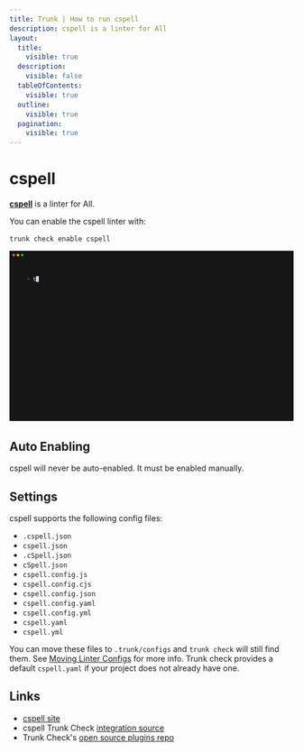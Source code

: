 ```yaml
---
title: Trunk | How to run cspell
description: cspell is a linter for All
layout:
  title:
    visible: true
  description:
    visible: false
  tableOfContents:
    visible: true
  outline:
    visible: true
  pagination:
    visible: true
---
```


# cspell

[**cspell**](https://github.com/streetsidesoftware/cspell#readme) is a linter for All.

You can enable the cspell linter with:

```shell
trunk check enable cspell
```

![cspell example output](../../../check/configuration/supported/cspell.gif)

## Auto Enabling

cspell will never be auto-enabled. It must be enabled manually.

## Settings

cspell supports the following config files:

* `.cspell.json`
* `cspell.json`
* `.cSpell.json`
* `cSpell.json`
* `cspell.config.js`
* `cspell.config.cjs`
* `cspell.config.json`
* `cspell.config.yaml`
* `cspell.config.yml`
* `cspell.yaml`
* `cspell.yml`

You can move these files to `.trunk/configs` and `trunk check` will still find them. See [Moving Linter Configs](../#moving-linter-configs) for more info. Trunk check provides a default `cspell.yaml` if your project does not already have one.

## Links

* [cspell site](https://github.com/streetsidesoftware/cspell#readme)
* cspell Trunk Check [integration source](https://github.com/trunk-io/plugins/tree/main/linters/cspell)
* Trunk Check's [open source plugins repo](https://github.com/trunk-io/plugins/tree/main)
